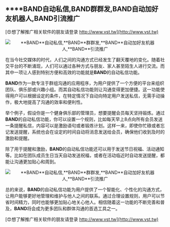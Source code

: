 ## ****BAND**自动私信,**BAND**群群发,**BAND**自动加好友机器人,**BAND**引流推广**

[😍想了解推广相关软件的朋友请登录 http://www.vst.tw](http://www.vst.tw)

 <center><img src="https://vst.tw/MP4/tuiguang/png/4.png" alt="**BAND**自动私信,**BAND**群群发,**BAND**自动加好友机器人,**BAND**引流推广"></center>

在当今社交媒体的时代，人们之间的沟通方式已经发生了翻天覆地的变化。随着社交平台的不断涌现，人们可以通过各种方式与朋友、家人甚至陌生人进行交流。而其中一项让人感到特别方便和高效的功能就是**BAND**的自动私信功能。

**BAND**作为一款专注于群组沟通的应用程序，为用户提供了一个方便的平台来组织团队、俱乐部或兴趣小组。而其自动私信功能则让沟通变得更加便捷。这一功能使得用户可以根据设定的条件，在特定情况下自动向特定用户发送私信，无需手动操作，极大地提高了沟通的效率和便利性。

举个例子，假设你是一个健身俱乐部的管理员，想要提醒会员每天坚持锻炼。通过**BAND**的自动私信功能，你可以设置一个规则，比如每天早上8点向所有会员发送一条提醒私信，内容可以是激励语句或者锻炼计划。这样一来，即使你忙碌或者忘记发送提醒，系统也会在设定的时间自动将消息发送给会员，确保他们收到及时的激励和提醒。

除了用于提醒和激励，**BAND**的自动私信功能还可以用于发送节日祝福、活动通知等。比如在团队成员生日当天自动发送祝福，或者在活动临近时自动发送提醒，都能让沟通更加贴心和周到。

 <center><img src="https://vst.tw/MP4/tuiguang/png/1.png" alt="**BAND**自动私信,**BAND**群群发,**BAND**自动加好友机器人,**BAND**引流推广"></center>

总的来说，**BAND**的自动私信功能为用户提供了一个智能化、个性化的沟通方式，让用户能够更好地管理和维护与他人之间的联系。通过合理设置规则，用户可以节省时间精力，同时也能够更加贴心地关心他人。相信随着这一功能的不断完善和普及，**BAND**将会成为更多团队和群体沟通的首选工具之一。

[😍想了解推广相关软件的朋友请登录 http://www.vst.tw](http://www.vst.tw)



